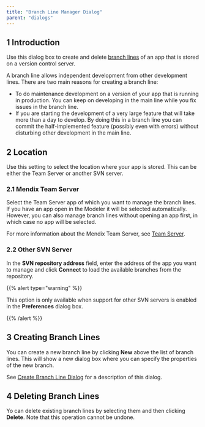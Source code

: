 ```yaml
---
title: "Branch Line Manager Dialog"
parent: "dialogs"
---
```


## 1 Introduction
Use this dialog box to create and delete [branch lines](version-control) of an app that is stored on a version control server.

A branch line allows independent development from other development lines. There are two main reasons for creating a branch line:
* To do maintenance development on a version of your app that is running in production. You can keep on developing in the main line while you fix issues in the branch line.
* If you are starting the development of a very large feature that will take more than a day to develop. By doing this in a branch line you can commit the half-implemented feature (possibly even with errors) without disturbing other development in the main line.

## 2 Location

Use this setting to select the location where your app is stored. This can be either the Team Server or another SVN server.

### 2.1 Mendix Team Server

Select the Team Server app of which you want to manage the branch lines. If you have an app open in the Modeler it will be selected automatically. However, you can also manage branch lines without opening an app first, in which case no app will be selected.

For more information about the Mendix Team Server, see [Team Server](team-server).

### 2.2 Other SVN Server

In the **SVN repository address** field, enter the address of the app you want to manage and click **Connect** to load the available branches from the repository.

{{% alert type="warning" %}}

This option is only available when support for other SVN servers is enabled in the **Preferences** dialog box.

{{% /alert %}}

## 3 Creating Branch Lines

You can create a new branch line by clicking **New** above the list of branch lines. This will show a new dialog box where you can specify the properties of the new branch.

See [Create Branch Line Dialog](create-branch-line-dialog) for a description of this dialog.

## 4 Deleting Branch Lines

Yo can delete existing branch lines by selecting them and then clicking **Delete**. Note that this operation cannot be undone.
